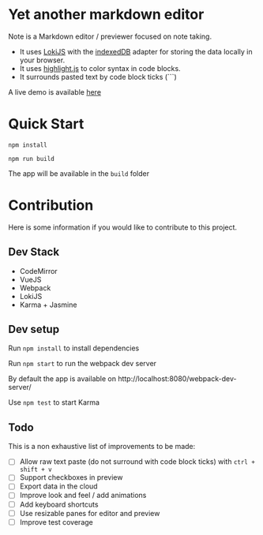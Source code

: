 # Yet another markdown editor

Note is a Markdown editor / previewer focused on note taking.

* It uses [LokiJS](http://lokijs.org/) with the [indexedDB](https://developer.mozilla.org/en/docs/Web/API/IndexedDB_API) adapter
for storing the data locally in your browser.
* It uses [highlight.js](https://highlightjs.org/) to color syntax in code blocks.
* It surrounds pasted text by code block ticks (\`\`\`)


A live demo is available [here](http://note.plrenaudin.com)

# Quick Start

`npm install`

`npm run build`

The app will be available in the `build` folder

# Contribution

Here is some information if you would like to contribute to this project.

## Dev Stack

* CodeMirror
* VueJS
* Webpack
* LokiJS
* Karma + Jasmine

## Dev setup

Run `npm install` to install dependencies

Run `npm start` to run the webpack dev server

By default the app is available on http://localhost:8080/webpack-dev-server/

Use `npm test` to start Karma

## Todo
This is a non exhaustive list of improvements to be made:

- [ ] Allow raw text paste (do not surround with code block ticks) with `ctrl + shift + v`
- [ ] Support checkboxes in preview
- [ ] Export data in the cloud
- [ ] Improve look and feel / add animations
- [ ] Add keyboard shortcuts
- [ ] Use resizable panes for editor and preview
- [ ] Improve test coverage
